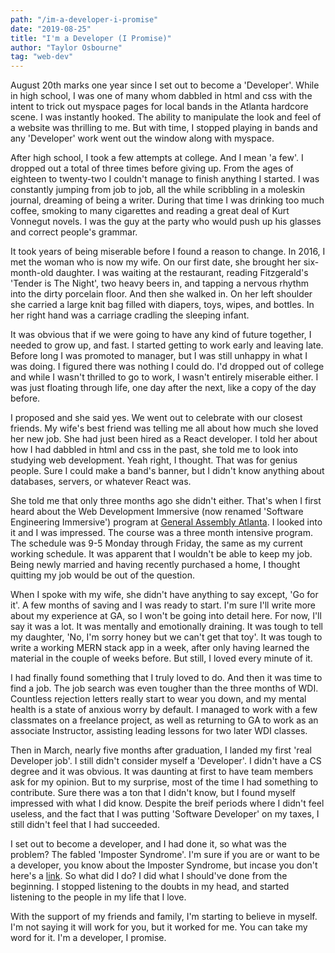 ```yaml
---
path: "/im-a-developer-i-promise"
date: "2019-08-25"
title: "I'm a Developer (I Promise)"
author: "Taylor Osbourne"
tag: "web-dev"
---
```


August 20th marks one year since I set out to become a 'Developer'.  While in high school, I was one of many whom dabbled in html and css with the intent to trick out myspace pages for local bands in the Atlanta hardcore scene.  I was instantly hooked.  The ability to manipulate the look and feel of a website was thrilling to me.  But with time, I stopped playing in bands and any 'Developer' work went out the window along with myspace.

After high school, I took a few attempts at college.  And I mean 'a few'.  I dropped out a total of three times before giving up.  From the ages of eighteen to twenty-two I couldn't manage to finish anything I started.  I was constantly jumping from job to job, all the while scribbling in a moleskin journal, dreaming of being a writer.  During that time I was drinking too much coffee, smoking to many cigarettes and reading a great deal of Kurt Vonnegut novels.  I was the guy at the party who would push up his glasses and correct people's grammar.  

It took years of being miserable before I found a reason to change.  In 2016, I met the woman who is now my wife.  On our first date, she brought her six-month-old daughter.  I was waiting at the restaurant, reading Fitzgerald's 'Tender is The Night', two heavy beers in, and tapping a nervous rhythm into the dirty porcelain floor.  And then she walked in.  On her left shoulder she carried a large knit bag filled with diapers, toys, wipes, and bottles.  In her right hand was a carriage cradling the sleeping infant.

It was obvious that if we were going to have any kind of future together, I needed to grow up, and fast.  I started getting to work early and leaving late.  Before long I was promoted to manager, but I was still unhappy in what I was doing.  I figured there was nothing I could do.  I'd dropped out of college and while I wasn't thrilled to go to work, I wasn't entirely miserable either.  I was just floating through life, one day after the next, like a copy of the day before. 

I proposed and she said yes.  We went out to celebrate with our closest friends.  My wife's best friend was telling me all about how much she loved her new job.  She had just been hired as a React developer.  I told her about how I had dabbled in html and css in the past, she told me to look into studying web development.  Yeah right, I thought.  That was for genius people.  Sure I could make a band's banner, but I didn't know anything about databases, servers, or whatever React was.

She told me that only three months ago she didn't either.  That's when I first heard about the Web Development Immersive (now renamed 'Software Engineering Immersive') program at [General Assembly Atlanta](https://generalassemb.ly/locations/atlanta).
I looked into it and I was impressed.  The course was a three month intensive program.  The schedule was 9-5 Monday through Friday, the same as my current working schedule.  It was apparent that I wouldn't be able to keep my job.  Being newly married and having recently purchased a home, I thought quitting my job would be out of the question.  

When I spoke with my wife, she didn't have anything to say except, 'Go for it'.  A few months of saving and I was ready to start.  I'm sure I'll write more about my experience at GA, so I won't be going into detail here.  For now, I'll say it was a lot.  It was mentally and emotionally draining.  It was tough to tell my daughter, 'No, I'm sorry honey but we can't get that toy'.  It was tough to write a working MERN stack app in a week, after only having learned the material in the couple of weeks before.  But still, I loved every minute of it.

I had finally found something that I truly loved to do.  And then it was time to find a job.  The job search was even tougher than the three months of WDI.  Countless rejection letters really start to wear you down, and my mental health is a state of anxious worry by default.  I managed to work with a few classmates on a freelance project, as well as returning to GA to work as an associate Instructor, assisting leading lessons for two later WDI classes.  

Then in March, nearly five months after graduation, I landed my first 'real Developer job'.  I still didn't consider myself a 'Developer'.  I didn't have a CS degree and it was obvious.  It was daunting at first to have team members ask for my opinion.  But to my surprise, most of the time I had something to contribute.  Sure there was a ton that I didn't know, but I found myself impressed with what I did know.  Despite the breif periods where I didn't feel useless, and the fact that I was putting 'Software Developer' on my taxes, I still didn't feel that I had succeeded.  

I set out to become a developer, and I had done it, so what was the problem?  The fabled 'Imposter Syndrome'.  I'm sure if you are or want to be a developer, you know about the Imposter Syndrome, but incase you don't here's a [link](https://en.wikipedia.org/wiki/Impostor_syndrome).  So what did I do?  I did what I should've done from the beginning.  I stopped listening to the doubts in my head, and started listening to the people in my life that I love.  

With the support of my friends and family, I'm starting to believe in myself.  I'm not saying it will work for you, but it worked for me.  You can take my word for it.  I'm a developer, I promise.